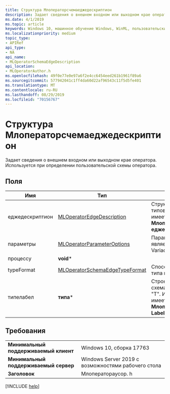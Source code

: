 ```yaml
---
title: Структура Млоператорсчемаеджедескриптион
description: Задает сведения о внешнем входном или выходном крае оператора.
ms.date: 4/1/2019
ms.topic: article
keywords: Windows 10, машинное обучение Windows, WinML, пользовательские операторы, Млоператорсчемаеджедескриптион
ms.localizationpriority: medium
topic_type:
- APIRef
api_type:
- NA
api_name:
- MLOperatorSchemaEdgeDescription
api_location:
- MLOperatorAuthor.h
ms.openlocfilehash: 49f0e77e0e97a6f2e4cc6454eed261b1961f89a6
ms.sourcegitcommit: 577942041c1ff4da60d22af96543c11f5d5fe401
ms.translationtype: MT
ms.contentlocale: ru-RU
ms.lasthandoff: 08/29/2019
ms.locfileid: "70156767"
---
```

# <a name="mloperatorschemaedgedescription-struct"></a>Структура Млоператорсчемаеджедескриптион

Задает сведения о внешнем входном или выходном крае оператора. Используется при определении пользовательской схемы оператора.

## <a name="fields"></a>Поля

| Имя | Тип | Описание |
|------|------|-------------|
| еджедескриптион | [MLOperatorEdgeDescription](MLOperatorEdgeDescription.md) | Структура, описывающая поддержку типов. Используется, если **typeFormat** имеет **Млоператорсчемаеджетипеформат:: еджедескриптион**. |
| параметры | [MLOperatorParameterOptions](MLOperatorParameterOptions.md) | Параметры параметра, включая, является ли он необязательным или Variadic. |
| процессу | **void*** | |
| typeFormat | [MLOperatorSchemaEdgeTypeFormat](MLOperatorSchemaEdgeTypeFormat.md) | Способ определения ограничений типа и сопоставления типов. |
| типелабел | **типа*** | Строка метки типа, созданная как схема оператора ONNX. Например, "T". Используется, если **typeFormat** имеет **Млоператорсчемаеджетипеформат:: Label**. |

## <a name="requirements"></a>Требования

| | |
|-|-|
| **Минимальный поддерживаемый клиент** | Windows 10, сборка 17763 |
| **Минимальный поддерживаемый сервер** | Windows Server 2019 с возможностями рабочего стола |
| **Заголовок** | Млоператораусор. h |

[!INCLUDE [help](../../includes/get-help.md)]
